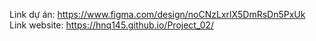 Link dự án: https://www.figma.com/design/noCNzLxrlX5DmRsDn5PxUk
Link website: https://hnq145.github.io/Project_02/
